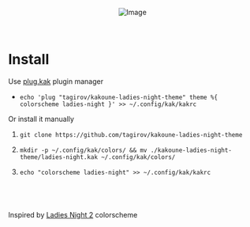 <p align="center">
    <img src="https://i.redd.it/qrahizyllbn51.jpg" alt="Image" />
</p>
<br />

# Install

Use [plug.kak](https://gitlab.com/robertmeta/plug.kak) plugin manager <br />

* `echo 'plug "tagirov/kakoune-ladies-night-theme" theme %{ colorscheme ladies-night }' >> ~/.config/kak/kakrc`<br />

Or install it manually<br />

1.  `git clone https://github.com/tagirov/kakoune-ladies-night-theme`<br />

2.  `mkdir -p ~/.config/kak/colors/ && mv ./kakoune-ladies-night-theme/ladies-night.kak ~/.config/kak/colors/`<br />

3.  `echo "colorscheme ladies-night" >> ~/.config/kak/kakrc`
<br />

#
Inspired by [Ladies Night 2](http://color-themes.com/?view=theme&id=566065a4ddacef1b003edb63) colorscheme <br />

